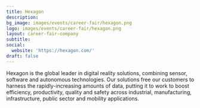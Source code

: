 ```yaml
---
title: Hexagon
description: 
bg_image: images/events/career-fair/hexagon.png
logo: images/events/career-fair/hexagon.png
layout: career-fair-company
subtitle: 
social:
  website: 'https://hexagon.com/'
draft: false
---
```

Hexagon is the global leader in digital reality solutions, combining sensor, software and autonomous technologies. Our solutions free our customers to harness the rapidly-increasing amounts of data, putting it to work to boost efficiency, productivity, quality and safety across industrial, manufacturing, infrastructure, public sector and mobility applications.
